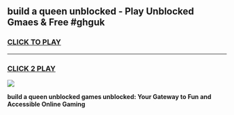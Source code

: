 
## build a queen unblocked - Play Unblocked Gmaes & Free #ghguk
<h3>
<a href="https://news.freeplayer.one?title=build_a_queen_unblocked&ref=24F">CLICK TO PLAY</a></h3>
<hr>

<h3>
<a href="https://news.freeplayer.one?title=build_a_queen_unblocked&ref=24F">CLICK 2 PLAY</a>
  
</h3>

<a href="https://news.freeplayer.one?title=build_a_queen_unblocked&ref=24F/"><img src="https://clearcache.store/games.png"></a>


**build a queen unblocked games unblocked: Your Gateway to Fun and Accessible Online Gaming**
